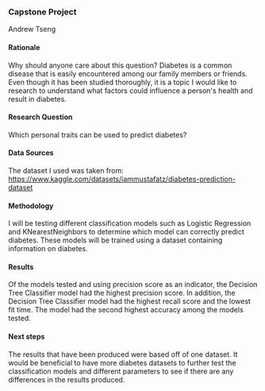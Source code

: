 ### Capstone Project

Andrew Tseng

#### Rationale
Why should anyone care about this question?
Diabetes is a common disease that is easily  encountered among our family members or friends. Even though it has been studied thoroughly, 
it is a topic I would like to research to understand what factors could influence a person's health and result in diabetes.

#### Research Question
Which personal traits can be used to predict diabetes?

#### Data Sources
The dataset I used was taken from: https://www.kaggle.com/datasets/iammustafatz/diabetes-prediction-dataset

#### Methodology
I will be testing different classification models such as Logistic Regression and KNearestNeighbors to determine which model can correctly predict diabetes. These models will be trained using a dataset containing information on diabetes.

#### Results
Of the models tested and using precision score as an indicator, the Decision Tree Classifier model had the highest precision score. In addition, the Decision Tree Classifier model  had the highest recall score and
the lowest fit time. The model had the second highest accuracy among the models tested.

#### Next steps
The results that have been produced were based off of one dataset. It would be beneficial to have more diabetes datasets to further test the classification models and different parameters 
to see if there are any differences in the results produced.
